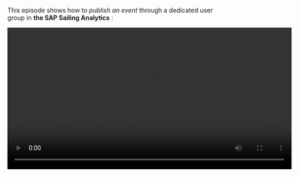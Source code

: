 This episode shows how to *publish an event* through a dedicated user group in **the SAP Sailing Analytics** :

  <video controls="true" width="640" src="https://sapsailing-documentation.s3-eu-west-1.amazonaws.com/adminconsole/PublishingEventThroughDedicatedUserGroup.mp4" type="video/mp4">
  Your browser does not support the video tag.
</video>